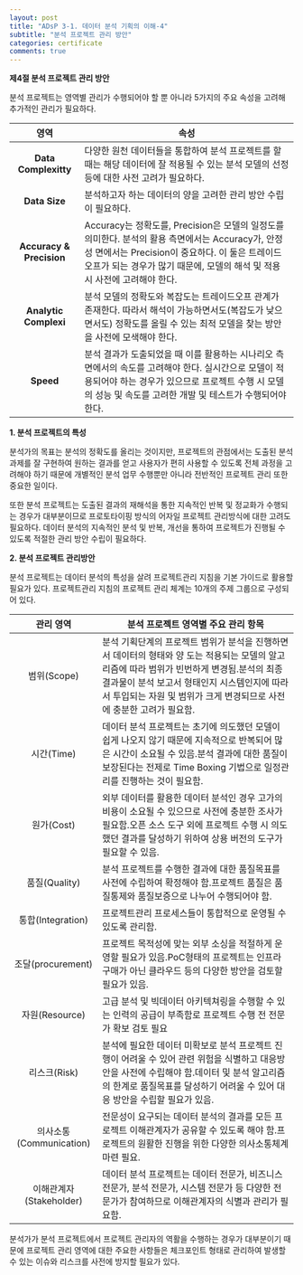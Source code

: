 ```yaml
---
layout: post
title: "ADsP 3-1. 데이터 분석 기획의 이해-4"
subtitle: "분석 프로젝트 관리 방안"
categories: certificate
comments: true
---
```


**제4절 분석 프로젝트 관리 방안**

분석 프로젝트는 영역별 관리가 수행되어야 할 뿐 아니라 5가지의 주요 속성을 고려해 추가적인 관리가 필요하다.

|           영역           | 속성                                                         |
| :----------------------: | ------------------------------------------------------------ |
|   **Data Complexitty**   | 다양한 원천 데이터들을 통합하여 분석 프로젝트를 할 때는 해당 데이터에 잘 적용될 수 있는 분석 모델의 선정 등에 대한 사전 고려가 필요하다. |
|      **Data Size**       | 분석하고자 하는 데이터의 양을 고려한 관리 방안 수립이 필요하다. |
| **Accuracy & Precision** | Accuracy는 정확도를, Precision은 모델의 일정도를 의미한다. 분석의 활용 측면에서는 Accuracy가, 안정성 면에서는 Precision이 중요하다. 이 둘은 트레이드오프가 되는 경우가 많기 때문에, 모델의 해석 및 적용 시 사전에 고려해야 한다. |
|  **Analytic Complexi**   | 분석 모델의 정확도와 복잡도는 트레이드오프 관계가 존재한다. 따라서 해석이 가능하면서도(복잡도가 낮으면서도) 정확도를 올릴 수 있는 최적 모델을 찾는 방안을 사전에 모색해야 한다. |
|        **Speed**         | 분석 결과가 도출되었을 때 이를 활용하는 시나리오 측면에서의 속도를 고려해야 한다. 실시간으로 모델이 적용되어야 하는 경우가 있으므로 프로젝트 수행 시 모델의 성능 및 속도를 고려한 개발 및 테스트가 수행되어야 한다. |

**1. 분석 프로젝트의 특성**

 분석가의 목표는 분석의 정확도를 올리는 것이지만, 프로젝트의 관점에서는 도출된 분석 과제를 잘 구현하여 원하는 결과를 얻고 사용자가 편히 사용할 수 있도록 전체 과정을 고려해야 하기 때문에 개별적인 분석 업무 수행뿐만 아니라 전반적인 프로젝트 관리 또한 중요한 일이다.

 또한 분석 프로젝트는 도출된 결과의 재해석을 통한 지속적인 반복 및 정교화가 수행되는 경우가 대부분이므로 프로토타이핑 방식의 어자일 프로젝트 관리방식에 대한 고려도 필요하다. 데이터 분석의 지속적인 분석 및 반복, 개선을 통하여 프로젝트가 진행될 수 있도록 적절한 관리 방안 수립이 필요하다.



**2. 분석 프로젝트 관리방안**

분석 프로젝트는 데이터 분석의 특성을 살려 프로젝트관리 지침을 기본 가이드로 활용할 필요가 있다. 프로젝트관리 지침의 프로젝트 관리 체계는 10개의 주제 그룹으로 구성되어 있다. 

|      **관리 영역**      | **분석 프로젝트 영역별 주요 관리 항목**                      |
| :---------------------: | ------------------------------------------------------------ |
|       범위(Scope)       | 분석 기획단계의 프로젝트 범위가 분석을 진행하면서 데이터의 형태와 양 도는 적용되는 모델의 알고리즘에 따라 범위가 빈번하게 변경됨.분석의 최종 결과물이 분석 보고서 형태인지 시스템인지에 따라서 투입되는 자원 및 범위가 크게 변경되므로 사전에 충분한 고려가 필요함. |
|       시간(Time)        | 데이터 분석 프로젝트는 초기에 의도했던 모델이 쉽게 나오지 않기 때문에 지속적으로 반복되어 많은 시간이 소요될 수 있음.분석 결과에 대한 품질이 보장된다는 전제로 Time Boxing 기법으로 일정관리를 진행하는 것이 필요함. |
|       원가(Cost)        | 외부 데이터를 활용한 데이터 분석인 경우 고가의 비용이 소요될 수 있으므로 사전에 충분한 조사가 필요함.오픈 소스 도구 외에 프로젝트 수행 시 의도했던 결과를 달성하기 위하여 상용 버전의 도구가 필요할 수 있음. |
|      품질(Quality)      | 분석 프로젝트를 수행한 결과에 대한 품질목표를 사전에 수립하여 확정해야 함.프로젝트 품질은 품질통제와 품질보증으로 나누어 수행되어야 함. |
|    통합(Integration)    | 프로젝트관리 프로세스들이 통합적으로 운영될 수 있도록 관리함. |
|    조달(procurement)    | 프로젝트 목적성에 맞는 외부 소싱을 적절하게 운영할 필요가 있음.PoC형태의 프로젝트는 인프라 구매가 아닌 클라우드 등의 다양한 방안을 검토할 필요가 있음. |
|     자원(Resource)      | 고급 분석 및 빅데이터 아키텍쳐링을 수행할 수 있는 인력의 공급이 부족함로 프로젝트 수행 전 전문가 확보 검토 필요 |
|      리스크(Risk)       | 분석에 필요한 데이터 미확보로 분석 프로젝트 진행이 어려울 수 있어 관련 위험을 식별하고 대응방안을 사전에 수립해야 함.데이터 및 분석 알고리즘의 한계로 품질목표를 달성하기 어려울 수 있어 대응 방안을 수립할 필요가 있음. |
| 의사소통(Communication) | 전문성이 요구되는 데이터 분석의 결과를 모든 프로젝트 이해관계자가 공유할 수 있도록 해야 함.프로젝트의 원활한 진행을 위한 다양한 의사소통체계 마련 필요. |
| 이해관계자(Stakeholder) | 데이터 분석 프로젝트는 데이터 전문가, 비즈니스 전문가, 분석 전문가, 시스템 전문가 등 다양한 전문가가 참여하므로 이해관계자의 식별과 관리가 필요함. |

분석가가 분석 프로젝트에서 프로젝트 관리자의 역활을 수행하는 경우가 대부분이기 때문에 프로젝트 관리 영역에 대한 주요한 사항들은 체크포인트 형태로 관리하여 발생할 수 있는 이슈와 리스크를 사전에 방지할 필요가 있다.